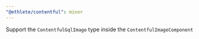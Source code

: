```yaml
---
"@ethlete/contentful": minor
---
```


Support the `ContentfulGqlImage` type inside the `ContentfulImageComponent`

